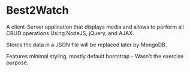 ﻿# Best2Watch
 
 A client-Server application that displays media and allows to perform all CRUD operations Using NodeJS, jQuery, and AJAX.
 
 Stores the data in a JSON file will be replaced later by MongoDB.
 
 Features minimal styling, mostly default bootstrap - Wasn't the exercise purpose.
